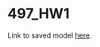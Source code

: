 # 497_HW1

Link to saved model [here](https://drive.google.com/file/d/1JhyJOzdX5Iw_x4NpYDUdtJYaJtVd-Wsx/view?usp=sharing).
